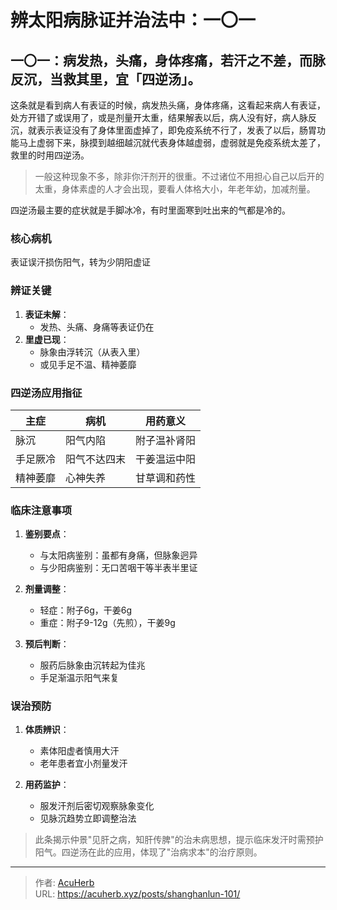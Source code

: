 # 辨太阳病脉证并治法中：一〇一


## 一〇一：病发热，头痛，身体疼痛，若汗之不差，而脉反沉，当救其里，宜「四逆汤」。

<!--more-->

这条就是看到病人有表证的时候，病发热头痛，身体疼痛，这看起来病人有表证，处方开错了或误用了，或是剂量开太重，结果解表以后，病人没有好，病人脉反沉，就表示表证没有了身体里面虚掉了，即免疫系统不行了，发表了以后，肠胃功能马上虚弱下来，脉摸到越细越沉就代表身体越虚弱，虚弱就是免疫系统太差了，救里的时用四逆汤。

> 一般这种现象不多，除非你汗剂开的很重。不过诸位不用担心自己以后开的太重，身体素虚的人才会出现，要看人体格大小，年老年幼，加减剂量。

四逆汤最主要的症状就是手脚冰冷，有时里面寒到吐出来的气都是冷的。

### 核心病机
表证误汗损伤阳气，转为少阴阳虚证

### 辨证关键
1. **表证未解**：
   - 发热、头痛、身痛等表证仍在
2. **里虚已现**：
   - 脉象由浮转沉（从表入里）
   - 或见手足不温、精神萎靡

### 四逆汤应用指征
| 主症           | 病机             | 用药意义         |
|----------------|------------------|------------------|
| 脉沉           | 阳气内陷         | 附子温补肾阳     |
| 手足厥冷       | 阳气不达四末     | 干姜温运中阳     |
| 精神萎靡       | 心神失养         | 甘草调和药性     |

### 临床注意事项
1. **鉴别要点**：
   - 与太阳病鉴别：虽都有身痛，但脉象迥异
   - 与少阳病鉴别：无口苦咽干等半表半里证

2. **剂量调整**：
   - 轻症：附子6g，干姜6g
   - 重症：附子9-12g（先煎），干姜9g

3. **预后判断**：
   - 服药后脉象由沉转起为佳兆
   - 手足渐温示阳气来复

### 误治预防
1. **体质辨识**：
   - 素体阳虚者慎用大汗
   - 老年患者宜小剂量发汗

2. **用药监护**：
   - 服发汗剂后密切观察脉象变化
   - 见脉沉趋势立即调整治法

> 此条揭示仲景"见肝之病，知肝传脾"的治未病思想，提示临床发汗时需预护阳气。四逆汤在此的应用，体现了"治病求本"的治疗原则。

---

> 作者: [AcuHerb](https://acuherb.xyz)  
> URL: https://acuherb.xyz/posts/shanghanlun-101/  

